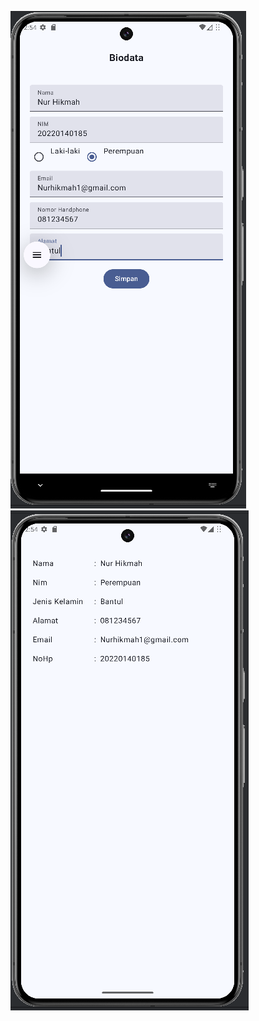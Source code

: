 
![alt text](https://github.com/hikmah76/QuestNavigasiMVVM_185/blob/master/Screenshot%202024-11-17%20145420.png?raw=true)
![alt text](https://github.com/hikmah76/QuestNavigasiMVVM_185/blob/master/Screenshot%202024-11-17%20145451.png?raw=true)
